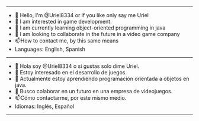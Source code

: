 ----------------------------------------------  
- 👋 Hello, I'm @Uriel8334 or if you like only say me Uriel
- 👀 I am interested in game development. 
- 🌱 I am currently learning object-oriented programming in java
- 💞️ I am looking to collaborate in the future in a video game company
- 📫How to contact me, by this same means
- Languages: English, Spanish
----------------------------------------------  
- 👋 Hola soy @Uriel8334 o si gustas solo dime Uriel.
- 👀 Estoy interesado en el desarrollo de juegos. 
- 🌱 Actualmente estoy aprendiendo programación orientada a objetos en java.
- 💞️ Busco colaborar en un futuro en una empresa de videojuegos.
- 📫Cómo contactarme, por este mismo medio.
- Idiomas: Inglés, Español
----------------------------------------------  
<!---
Uriel8334/Uriel8334 is a ✨ special ✨ repository because its `README.md` (this file) appears on your GitHub profile.
You can click the Preview link to take a look at your changes.
--->
